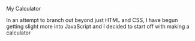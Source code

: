 My Calculator

In an attempt to branch out beyond just HTML and CSS, I have begun getting slight more into JavaScript
and I decided to start off with making a calculator
